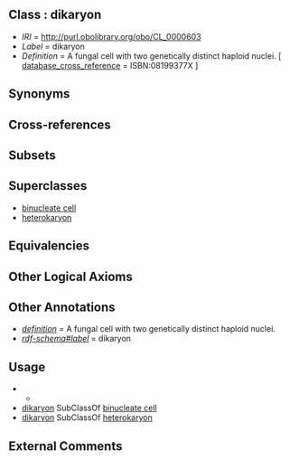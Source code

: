 
## Class : dikaryon

 * *IRI* = http://purl.obolibrary.org/obo/CL_0000603
 * *Label* = dikaryon
 * *Definition* = A fungal cell with two genetically distinct haploid nuclei. [ [database_cross_reference](../../ef/oboInOwl#hasDbXref.md) = ISBN:08199377X ]

## Synonyms


## Cross-references


## Subsets


## Superclasses

 * [binucleate cell](../../CL/27/CL_0000227.md)
 * [heterokaryon](../../CL/00/CL_0000600.md)

## Equivalencies


## Other Logical Axioms


## Other Annotations

 * *[definition](../../IAO/15/IAO_0000115.md)* = A fungal cell with two genetically distinct haploid nuclei.
 * *[rdf-schema#label](../../el/rdf-schema#label.md)* = dikaryon

## Usage

 * -
 * [dikaryon](../../CL/03/CL_0000603.md) SubClassOf [binucleate cell](../../CL/27/CL_0000227.md)
 * [dikaryon](../../CL/03/CL_0000603.md) SubClassOf [heterokaryon](../../CL/00/CL_0000600.md)

## External Comments

